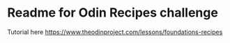 # Readme for Odin Recipes challenge 

Tutorial here https://www.theodinproject.com/lessons/foundations-recipes
